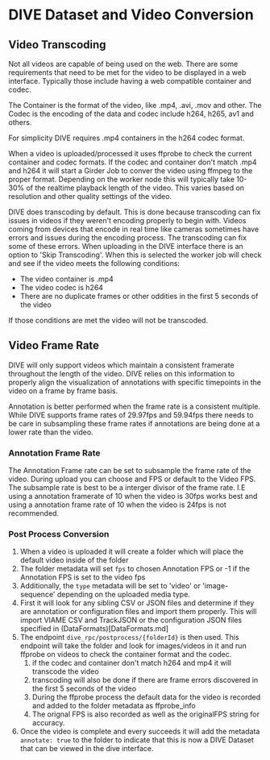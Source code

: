 # DIVE Dataset and Video Conversion

## Video Transcoding

Not all videos are capable of being used on the web.  There are some requirements that need to be met for the video to be displayed in a web interface.  Typically those include having a web compatible container and codec.

The Container is the format of the video, like .mp4, .avi, .mov and other.
The Codec is the encoding of the data and codec include h264, h265, av1 and others.

For simplicity  DIVE requires .mp4 containers in the h264 codec format.

When a video is uploaded/processed it uses ffprobe to check the current container and codec formats.  If the codec and container don't match .mp4 and h264 it will start a Girder Job to conver the video using ffmpeg to the proper format.  Depending on the worker node this will typically take 10-30% of the realtime playback length of the video.  This varies based on resolution and other quality settings of the video.

DIVE does transcoding by default.  This is done because transcoding can fix issues in videos if they weren't encoding properly to begin with.  Videos coming from devices that encode in real time like cameras sometimes have errors and issues during the encoding process.  The transcoding can fix some of these errors.  When uploading in the DIVE interface there is an option to 'Skip Transcoding'.  When this is selected the worker job will check and see if the video meets the following conditions:

* The video container is .mp4
* The video codec is h264
* There are no duplicate frames or other oddities in the first 5 seconds of the video

If those conditions are met the video will not be transcoded.

## Video Frame Rate

DIVE will only support videos which maintain a consistent framerate throughout the length of the video.
DIVE relies on this information to properly align the visualization of annotations with specific timepoints in the video on a frame by frame basis.

Annotation is better performed when the frame rate is a consistent multiple.  While DIVE supports frame rates of 29.97fps and 59.94fps there needs to be care in subsampling these frame rates if annotations are being done at a lower rate than the video.

### Annotation Frame Rate

The Annotation Frame rate can be set to subsample the frame rate of the video.  During upload you can choose and FPS or default to the Video FPS.  The subsample rate is best to be a interger divisor of the frame rate.  I.E using a annotation framerate of 10 when the video is 30fps works best and using a annotation frame rate of 10 when the video is 24fps is not recommended.  


### Post Process Conversion

1. When a video is uploaded it will create a folder which will place the default video inside of the folder
1. The folder metadata will set `fps` to chosen Annotation FPS or -1 if the Annotation FPS is set to the video fps
1. Additionally, the `type` metadata will be set to 'video' or 'image-sequence' depending on the uploaded media type.
1. First it will look for any sibling CSV or JSON files and determine if they are annotation or configuration files and import them properly.  This will import VIAME CSV and TrackJSON or the configuration JSON files specified in (DataFormats)[DataFormats.md]
1. The endpoint `dive_rpc/postprocess/{folderId}` is then used.  This endpoint will take the folder and look for images/videos in it and run ffprobe on videos to check the container format and the codec.
    1. if the codec and container don't match h264 and mp4 it will transcode the video
    1. transcoding will also be done if there are frame errors discovered in the first 5 seconds of the video
    1. During the ffprobe process the default data for the video is recorded and added to the folder metadata as ffprobe_info
    1.  The orignal FPS is also recorded as well as the originalFPS string for accuracy.
1. Once the video is complete and every succeeds it will add the metadata `annotate: true` to the folder to indicate that this is now a DIVE Dataset that can be viewed in the dive interface.